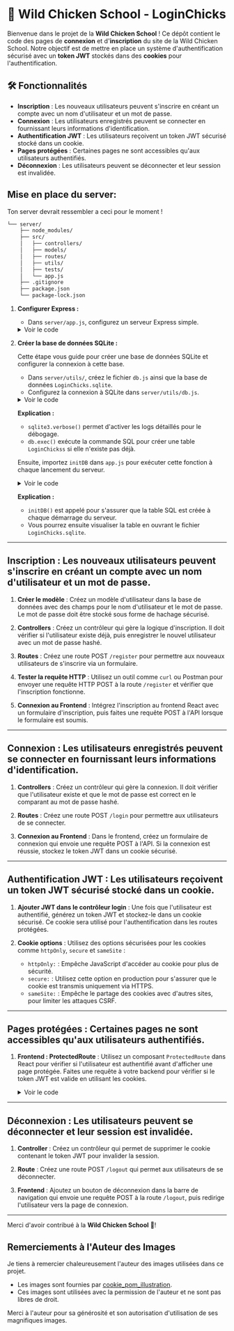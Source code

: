 # 🐔 Wild Chicken School - LoginChicks

Bienvenue dans le projet de la **Wild Chicken School** ! Ce dépôt contient le code des pages de **connexion** et d'**inscription** du site de la Wild Chicken School. Notre objectif est de mettre en place un système d'authentification sécurisé avec un **token JWT** stockés dans des **cookies** pour l'authentification.


## 🛠️ Fonctionnalités

- **Inscription** : Les nouveaux utilisateurs peuvent s'inscrire en créant un compte avec un nom d'utilisateur et un mot de passe.
- **Connexion** : Les utilisateurs enregistrés peuvent se connecter en fournissant leurs informations d'identification.
- **Authentification JWT** : Les utilisateurs reçoivent un token JWT sécurisé stocké dans un cookie.
- **Pages protégées** : Certaines pages ne sont accessibles qu'aux utilisateurs authentifiés.
- **Déconnexion** : Les utilisateurs peuvent se déconnecter et leur session est invalidée.


## Mise en place du server:

Ton server devrait ressembler a ceci pour le moment ! 

```bash
└── server/
    ├── node_modules/
    ├── src/
    │   ├── controllers/ 
    │   ├── models/       
    │   ├── routes/   
    │   ├── utils/         
    │   ├── tests/        
    │   └── app.js    
    ├── .gitignore               
    ├── package.json
    └── package-lock.json
```

1. **Configurer Express :**

   - Dans `server/app.js`, configurez un serveur Express simple.

   <details>
   <summary>Voir le code</summary>

   ```javascript
   import express from 'express';
   import cors from "cors"

   const app = express();
   const PORT = process.env.PORT || 5000;

   app.use(cors())
   app.use(express.json());
   
   app.listen(PORT, () => {
       console.log(`Server is running on port ${PORT}`);
   });
   ```

   </details>


2. **Créer la base de données SQLite :**

   Cette étape vous guide pour créer une base de données SQLite et configurer la connexion à cette base.

   - Dans `server/utils/`, créez le fichier `db.js` ainsi que la base de données `LoginChicks.sqlite`.
   - Configurez la connexion à SQLite dans `server/utils/db.js`.

   <details>
   <summary>Voir le code</summary>

   ```javascript
   import sqlite3 from "sqlite3";

   sqlite3.verbose();

   export const db = new sqlite3.Database('./src/utils/LoginChicks.sqlite');

   export const initDB = () => {
       const sqlContent = `
           CREATE TABLE IF NOT EXISTS users (
    id INTEGER PRIMARY KEY AUTOINCREMENT,
    username TEXT UNIQUE,
    password TEXT
           )
       `;

       db.exec(sqlContent, (err) => {
           if (err) {
               console.log(`Failed to load SQL query: ${err}`);
           } else {
               console.log(`SQL content loaded`);
           }
       });
   };
   ```

   </details>

   **Explication :**
   - `sqlite3.verbose()` permet d'activer les logs détaillés pour le débogage.
   - `db.exec()` exécute la commande SQL pour créer une table `LoginChickss` si elle n'existe pas déjà.

   Ensuite, importez `initDB` dans `app.js` pour exécuter cette fonction à chaque lancement du serveur.

   <details>
   <summary>Voir le code</summary>

   ```javascript
   import express from "express";
   import cors from "cors"
   import { initDB } from "./utils/db.js";

   const app = express();
   const PORT = process.env.PORT || 5000;

    app.use(cors())
   app.use(express.json());

   initDB();

   app.listen(PORT, () => {
       console.log(`Server is running on port ${PORT}`);
   });
   ```

   </details>

   **Explication :**
   - `initDB()` est appelé pour s'assurer que la table SQL est créée à chaque démarrage du serveur.
   - Vous pourrez ensuite visualiser la table en ouvrant le fichier `LoginChicks.sqlite`.

---

## Inscription : Les nouveaux utilisateurs peuvent s'inscrire en créant un compte avec un nom d'utilisateur et un mot de passe.

1. **Créer le modèle** : Créez un modèle d'utilisateur dans la base de données avec des champs pour le nom d'utilisateur et le mot de passe. Le mot de passe doit être stocké sous forme de hachage sécurisé.
   
2. **Controllers** : Créez un contrôleur qui gère la logique d'inscription. Il doit vérifier si l'utilisateur existe déjà, puis enregistrer le nouvel utilisateur avec un mot de passe hashé.

3. **Routes** : Créez une route POST `/register` pour permettre aux nouveaux utilisateurs de s'inscrire via un formulaire.

4. **Tester la requête HTTP** : Utilisez un outil comme `curl` ou Postman pour envoyer une requête HTTP POST à la route `/register` et vérifier que l'inscription fonctionne.

5. **Connexion au Frontend** : Intégrez l'inscription au frontend React avec un formulaire d'inscription, puis faites une requête POST à l'API lorsque le formulaire est soumis.

---

## Connexion : Les utilisateurs enregistrés peuvent se connecter en fournissant leurs informations d'identification.

1. **Controllers** : Créez un contrôleur qui gère la connexion. Il doit vérifier que l'utilisateur existe et que le mot de passe est correct en le comparant au mot de passe hashé.

2. **Routes** : Créez une route POST `/login` pour permettre aux utilisateurs de se connecter.

3. **Connexion au Frontend** : Dans le frontend, créez un formulaire de connexion qui envoie une requête POST à l'API. Si la connexion est réussie, stockez le token JWT dans un cookie sécurisé.

---

## Authentification JWT : Les utilisateurs reçoivent un token JWT sécurisé stocké dans un cookie.

1. **Ajouter JWT dans le contrôleur login** : Une fois que l'utilisateur est authentifié, générez un token JWT et stockez-le dans un cookie sécurisé. Ce cookie sera utilisé pour l'authentification dans les routes protégées.

2. **Cookie options** : Utilisez des options sécurisées pour les cookies comme `httpOnly`, `secure` et `sameSite` :
   - `httpOnly:` : Empêche JavaScript d'accéder au cookie pour plus de sécurité.
   - `secure:` : Utilisez cette option en production pour s'assurer que le cookie est transmis uniquement via HTTPS.
   - `sameSite:` : Empêche le partage des cookies avec d'autres sites, pour limiter les attaques CSRF.


---

## Pages protégées : Certaines pages ne sont accessibles qu'aux utilisateurs authentifiés.

1. **Frontend : ProtectedRoute** : Utilisez un composant `ProtectedRoute` dans React pour vérifier si l'utilisateur est authentifié avant d'afficher une page protégée. Faites une requête à votre backend pour vérifier si le token JWT est valide en utilisant les cookies.

   <details>
   <summary>Voir le code</summary>

   ```javascript
    import { useEffect, useState } from 'react';
    import { Navigate } from 'react-router-dom';
    import axios from 'axios';

    export default function ProtectedRoute ({ children })  {
        const [isAuthenticated, setIsAuthenticated] = useState(null);

        useEffect(() => {
            const checkAuth = async () => {
                try {
                    const response = await axios.get('http://localhost:5000/api/auth/protected', {
                        withCredentials: true, 
                    });

                    
                    if (response.status === 200) {
                        setIsAuthenticated(true);
                    } else {
                        setIsAuthenticated(false);
                    }
                } catch (error) {
                    console.error('Error during authentication check:', error);
                    setIsAuthenticated(false); 
                }
            };

            checkAuth();
        }, []);

    
        if (isAuthenticated === null) {
            return <div>Loading...</div>;
        }

    
        return isAuthenticated ? children : <Navigate to="/" replace />;
    };
   ```

   </details>

---

## Déconnexion : Les utilisateurs peuvent se déconnecter et leur session est invalidée.

1. **Controller** : Créez un contrôleur qui permet de supprimer le cookie contenant le token JWT pour invalider la session.

2. **Route** : Créez une route POST `/logout` qui permet aux utilisateurs de se déconnecter.

3. **Frontend** : Ajoutez un bouton de déconnexion dans la barre de navigation qui envoie une requête POST à la route `/logout`, puis redirige l'utilisateur vers la page de connexion.

---

Merci d'avoir contribué à la **Wild Chicken School** 🐔!


## Remerciements à l'Auteur des Images

Je tiens à remercier chaleureusement l'auteur des images utilisées dans ce projet.

- Les images sont fournies par [cookie_pom_illustration](https://www.instagram.com/cookie_pom_Illustration/).
- Ces images sont utilisées avec la permission de l'auteur et ne sont pas libres de droit.

Merci à l'auteur pour sa générosité et son autorisation d'utilisation de ses magnifiques images.